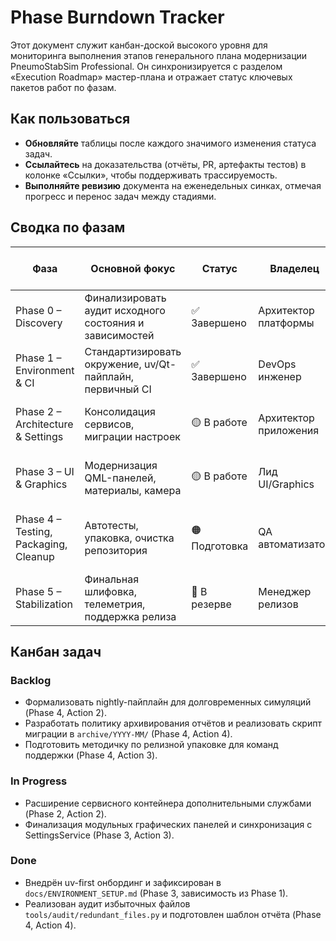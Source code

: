 # Phase Burndown Tracker

Этот документ служит канбан-доской высокого уровня для мониторинга выполнения
этапов генерального плана модернизации PneumoStabSim Professional. Он
синхронизируется с разделом «Execution Roadmap» мастер-плана и отражает статус
ключевых пакетов работ по фазам.

## Как пользоваться
- **Обновляйте** таблицы после каждого значимого изменения статуса задач.
- **Ссылайтесь** на доказательства (отчёты, PR, артефакты тестов) в колонке
  «Ссылки», чтобы поддерживать трассируемость.
- **Выполняйте ревизию** документа на еженедельных синках, отмечая прогресс и
  перенос задач между стадиями.

## Сводка по фазам

| Фаза | Основной фокус | Статус | Владелец | Следующий контрольный пункт | Ссылки |
| --- | --- | --- | --- | --- | --- |
| Phase 0 – Discovery | Финализировать аудит исходного состояния и зависимостей | ✅ Завершено | Архитектор платформы | Н/Д | [Отчёт](../RENOVATION_PHASE_0_DISCOVERY_PLAN.md) |
| Phase 1 – Environment & CI | Стандартизировать окружение, uv/Qt-пайплайн, первичный CI | ✅ Завершено | DevOps инженер | Н/Д | [План](../RENOVATION_PHASE_1_ENVIRONMENT_AND_CI_PLAN.md) |
| Phase 2 – Architecture & Settings | Консолидация сервисов, миграции настроек | 🟡 В работе | Архитектор приложения | 2025-10-15: ревизия сервис-контейнера | [Матрица настроек](../settings_control_matrix.md) |
| Phase 3 – UI & Graphics | Модернизация QML-панелей, материалы, камера | 🟡 В работе | Лид UI/Graphics | 2025-10-10: демо модульных панелей | [Отчёт о панели](../ui/panel_modernization_report.md) |
| Phase 4 – Testing, Packaging, Cleanup | Автотесты, упаковка, очистка репозитория | 🟠 Подготовка | QA автоматизатор | 2025-10-20: запуск расширенного `make check` в CI | [План](../RENOVATION_PHASE_4_TESTING_PACKAGING_CLEANUP_PLAN.md) |
| Phase 5 – Stabilization | Финальная шлифовка, телеметрия, поддержка релиза | 🔵 В резерве | Менеджер релизов | TBD | [План](../RENOVATION_PHASE_5_STABILIZATION_PLAN.md) |

## Канбан задач

### Backlog
- Формализовать nightly-пайплайн для долговременных симуляций (Phase 4, Action 2).
- Разработать политику архивирования отчётов и реализовать скрипт миграции в `archive/YYYY-MM/` (Phase 4, Action 4).
- Подготовить методичку по релизной упаковке для команд поддержки (Phase 4, Action 3).

### In Progress
- Расширение сервисного контейнера дополнительными службами (Phase 2, Action 2).
- Финализация модульных графических панелей и синхронизация с SettingsService (Phase 3, Action 3).

### Done
- Внедрён uv-first онбординг и зафиксирован в `docs/ENVIRONMENT_SETUP.md` (Phase 3, зависимость из Phase 1).
- Реализован аудит избыточных файлов `tools/audit/redundant_files.py` и подготовлен шаблон отчёта (Phase 4, Action 4).

